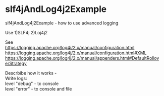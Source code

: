   # slf4jAndLog4j2Example
  slf4jAndLog4j2Example - how to use advanced logging

  Use 
  1)SLF4j
  2)Loj4j2
  
  See  
  https://logging.apache.org/log4j/2.x/manual/configuration.html
  https://logging.apache.org/log4j/2.x/manual/configuration.html#XML
  https://logging.apache.org/log4j/2.x/manual/appenders.html#DefaultRolloverStrategy

  Descrbibe how it works -  
  Write logs:  
  level "debug" - to console  
  level "error" - to console and file 
